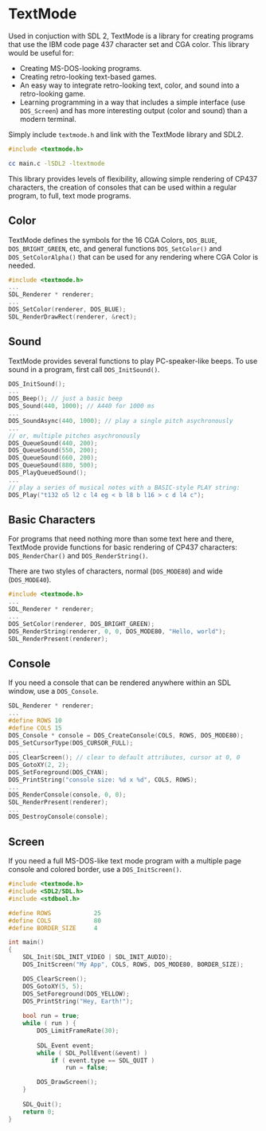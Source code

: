 # TextMode

Used in conjuction with SDL 2, TextMode is a library for creating programs that use the IBM code page 437 character set and CGA color. This library would be useful for:

* Creating MS-DOS-looking programs.
* Creating retro-looking text-based games.
* An easy way to integrate retro-looking text, color, and sound into a retro-looking game.
* Learning programming in a way that includes a simple interface (use `DOS_Screen`) and has more interesting output (color and sound) than a modern terminal.

Simply include `textmode.h` and link with the TextMode library and SDL2.

```c
#include <textmode.h>
```

```bash
cc main.c -lSDL2 -ltextmode
```

This library provides levels of flexibility, allowing simple rendering of CP437 characters, the creation of consoles that can be used within a regular program, to full, text mode programs.



## Color

TextMode defines the symbols for the 16 CGA Colors, `DOS_BLUE`, `DOS_BRIGHT_GREEN`, etc, and general functions `DOS_SetColor()` and `DOS_SetColorAlpha()` that can be used for any rendering where CGA Color is needed.

```c
#include <textmode.h>
...
SDL_Renderer * renderer;
...
DOS_SetColor(renderer, DOS_BLUE);
SDL_RenderDrawRect(renderer, &rect);
```



## Sound

TextMode provides several functions to play PC-speaker-like beeps. To use sound in a program, first call `DOS_InitSound()`.

```c
DOS_InitSound();
...
DOS_Beep(); // just a basic beep
DOS_Sound(440, 1000); // A440 for 1000 ms
...
DOS_SoundAsync(440, 1000); // play a single pitch asychronously
...
// or, multiple pitches asychronously
DOS_QueueSound(440, 200);
DOS_QueueSound(550, 200);
DOS_QueueSound(660, 200);
DOS_QueueSound(880, 500);
DOS_PlayQueuedSound();
...
// play a series of musical notes with a BASIC-style PLAY string:
DOS_Play("t132 o5 l2 c l4 eg < b l8 b l16 > c d l4 c");
```



## Basic Characters

For programs that need nothing more than some text here and there, TextMode provide functions for basic rendering of CP437 characters: `DOS_RenderChar()` and `DOS_RenderString()`.

There are two styles of characters, normal (`DOS_MODE80`) and wide (`DOS_MODE40`).

```c
#include <textmode.h>
...
SDL_Renderer * renderer;
...
DOS_SetColor(renderer, DOS_BRIGHT_GREEN);
DOS_RenderString(renderer, 0, 0, DOS_MODE80, "Hello, world");
SDL_RenderPresent(renderer);
```




## Console

If you need a console that can be rendered anywhere within an SDL window, use a `DOS_Console`.

```c
SDL_Renderer * renderer;
...
#define ROWS 10
#define COLS 15
DOS_Console * console = DOS_CreateConsole(COLS, ROWS, DOS_MODE80);
DOS_SetCursorType(DOS_CURSOR_FULL);
...
DOS_ClearScreen(); // clear to default attributes, cursor at 0, 0
DOS_GotoXY(2, 2);
DOS_SetForeground(DOS_CYAN);
DOS_PrintString("console size: %d x %d", COLS, ROWS);
...
DOS_RenderConsole(console, 0, 0);
SDL_RenderPresent(renderer);
...
DOS_DestroyConsole(console);
```



## Screen

If you need a full MS-DOS-like text mode program with a multiple page console and colored border, use a `DOS_InitScreen()`.

```c
#include <textmode.h>
#include <SDL2/SDL.h>
#include <stdbool.h>

#define ROWS            25
#define COLS            80
#define BORDER_SIZE     4

int main()
{
    SDL_Init(SDL_INIT_VIDEO | SDL_INIT_AUDIO);
    DOS_InitScreen("My App", COLS, ROWS, DOS_MODE80, BORDER_SIZE);

    DOS_ClearScreen();
    DOS_GotoXY(5, 5);
    DOS_SetForeground(DOS_YELLOW);
    DOS_PrintString("Hey, Earth!");
    
    bool run = true;
    while ( run ) {
        DOS_LimitFrameRate(30);
        
        SDL_Event event;
        while ( SDL_PollEvent(&event) )
            if ( event.type == SDL_QUIT )
                run = false;

        DOS_DrawScreen();
    }
    
    SDL_Quit();
    return 0;
}

```


